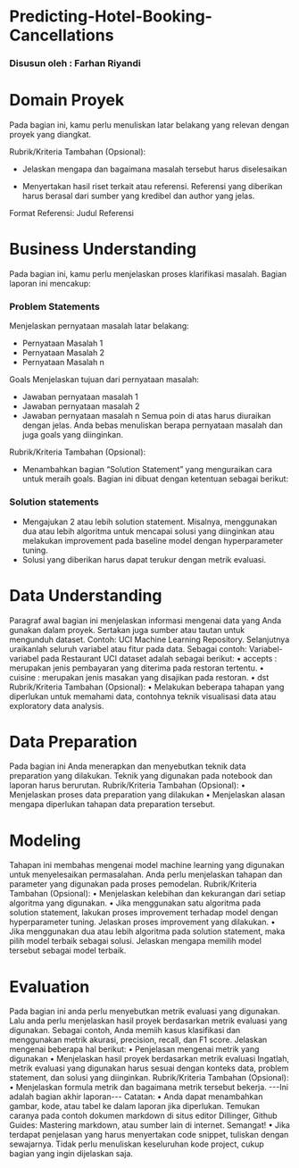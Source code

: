 # Predicting-Hotel-Booking-Cancellations
### Disusun oleh : Farhan Riyandi

# Domain Proyek
Pada bagian ini, kamu perlu menuliskan latar belakang yang relevan dengan proyek yang diangkat.

Rubrik/Kriteria Tambahan (Opsional):

* Jelaskan mengapa dan bagaimana masalah tersebut harus diselesaikan

* Menyertakan hasil riset terkait atau referensi. Referensi yang diberikan harus berasal dari sumber yang kredibel dan author yang jelas.

Format Referensi: Judul Referensi

# Business Understanding

Pada bagian ini, kamu perlu menjelaskan proses klarifikasi masalah.
Bagian laporan ini mencakup:

### Problem Statements
Menjelaskan pernyataan masalah latar belakang:

* Pernyataan Masalah 1
* Pernyataan Masalah 2
* Pernyataan Masalah n

Goals
Menjelaskan tujuan dari pernyataan masalah:
* Jawaban pernyataan masalah 1
* Jawaban pernyataan masalah 2
* Jawaban pernyataan masalah n
Semua poin di atas harus diuraikan dengan jelas. Anda bebas menuliskan berapa pernyataan masalah dan juga goals yang diinginkan.

Rubrik/Kriteria Tambahan (Opsional):
* Menambahkan bagian “Solution Statement” yang menguraikan cara untuk meraih goals. Bagian ini dibuat dengan ketentuan sebagai berikut:

### Solution statements
* Mengajukan 2 atau lebih solution statement. Misalnya, menggunakan dua atau lebih algoritma untuk mencapai solusi yang diinginkan atau melakukan improvement pada baseline model dengan hyperparameter tuning.
* Solusi yang diberikan harus dapat terukur dengan metrik evaluasi.

# Data Understanding
Paragraf awal bagian ini menjelaskan informasi mengenai data yang Anda gunakan dalam proyek. Sertakan juga sumber atau tautan untuk mengunduh dataset. Contoh: UCI Machine Learning Repository.
Selanjutnya uraikanlah seluruh variabel atau fitur pada data. Sebagai contoh:
Variabel-variabel pada Restaurant UCI dataset adalah sebagai berikut:
•	accepts : merupakan jenis pembayaran yang diterima pada restoran tertentu.
•	cuisine : merupakan jenis masakan yang disajikan pada restoran.
•	dst
Rubrik/Kriteria Tambahan (Opsional):
•	Melakukan beberapa tahapan yang diperlukan untuk memahami data, contohnya teknik visualisasi data atau exploratory data analysis.

# Data Preparation
Pada bagian ini Anda menerapkan dan menyebutkan teknik data preparation yang dilakukan. Teknik yang digunakan pada notebook dan laporan harus berurutan.
Rubrik/Kriteria Tambahan (Opsional):
•	Menjelaskan proses data preparation yang dilakukan
•	Menjelaskan alasan mengapa diperlukan tahapan data preparation tersebut.

# Modeling
Tahapan ini membahas mengenai model machine learning yang digunakan untuk menyelesaikan permasalahan. Anda perlu menjelaskan tahapan dan parameter yang digunakan pada proses pemodelan.
Rubrik/Kriteria Tambahan (Opsional):
•	Menjelaskan kelebihan dan kekurangan dari setiap algoritma yang digunakan.
•	Jika menggunakan satu algoritma pada solution statement, lakukan proses improvement terhadap model dengan hyperparameter tuning. Jelaskan proses improvement yang dilakukan.
•	Jika menggunakan dua atau lebih algoritma pada solution statement, maka pilih model terbaik sebagai solusi. Jelaskan mengapa memilih model tersebut sebagai model terbaik.

# Evaluation
Pada bagian ini anda perlu menyebutkan metrik evaluasi yang digunakan. Lalu anda perlu menjelaskan hasil proyek berdasarkan metrik evaluasi yang digunakan.
Sebagai contoh, Anda memiih kasus klasifikasi dan menggunakan metrik akurasi, precision, recall, dan F1 score. Jelaskan mengenai beberapa hal berikut:
•	Penjelasan mengenai metrik yang digunakan
•	Menjelaskan hasil proyek berdasarkan metrik evaluasi
Ingatlah, metrik evaluasi yang digunakan harus sesuai dengan konteks data, problem statement, dan solusi yang diinginkan.
Rubrik/Kriteria Tambahan (Opsional):
•	Menjelaskan formula metrik dan bagaimana metrik tersebut bekerja.
---Ini adalah bagian akhir laporan---
Catatan:
•	Anda dapat menambahkan gambar, kode, atau tabel ke dalam laporan jika diperlukan. Temukan caranya pada contoh dokumen markdown di situs editor Dillinger, Github Guides: Mastering markdown, atau sumber lain di internet. Semangat!
•	Jika terdapat penjelasan yang harus menyertakan code snippet, tuliskan dengan sewajarnya. Tidak perlu menuliskan keseluruhan kode project, cukup bagian yang ingin dijelaskan saja.


